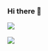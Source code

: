 ### Hi there 👋

<!--
**Alice2711/Alice2711** is a ✨ _special_ ✨ repository because its `README.md` (this file) appears on your GitHub profile.

Here are some ideas to get you started:

- 🔭 I’m currently working on ...
- 🌱 I’m currently learning ...
- 👯 I’m looking to collaborate on ...
- 🤔 I’m looking for help with ...
- 💬 Ask me about ...
- 📫 How to reach me: ...
- 😄 Pronouns: ...
- ⚡ Fun fact: ...
-->

<a href="">
  <img align="center" src="https://github-readme-stats.vercel.app/api?username=Alice2711&count_private=true&show_icons=true&theme=vue" />
</a>

<br/>
<br/>

<a href="">
  <img align="center" src="https://github-readme-stats.vercel.app/api/top-langs/?username=Alice2711&layout=compact&theme=ayu-mirage)](https://github.com/anuraghazra/github-readme-stats" />
</a>
